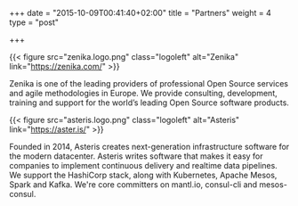 +++
date = "2015-10-09T00:41:40+02:00"
title = "Partners"
weight = 4
type = "post"

+++

{{< figure src="zenika.logo.png" class="logoleft" alt="Zenika" link="https://zenika.com/" >}}

Zenika is one of the leading providers of professional Open Source services and agile methodologies in
Europe. We provide consulting, development, training and support for the world’s leading Open Source
software products.



{{< figure src="asteris.logo.png" class="logoleft" alt="Asteris" link="https://aster.is/" >}}

Founded in 2014, Asteris creates next-generation infrastructure software for the modern datacenter. Asteris writes software that makes it easy for companies to implement continuous delivery and realtime data pipelines. We support the HashiCorp stack, along with Kubernetes, Apache Mesos, Spark and Kafka. We're core committers on mantl.io, consul-cli and mesos-consul.
